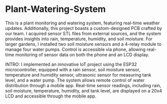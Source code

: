 # Plant-Watering-System
This is a plant monitoring and watering system, featuring real-time weather updates. Additionally, this project boasts a custom-designed PCB crafted by our team. I acquired sensor STL files from external sources, and the system provides insights into rain, temperature, humidity, and soil moisture. 
For larger gardens, I installed two soil moisture sensors and a 4-relay module to manage four water pumps. Control is accessible via phone, allowing real-time monitoring of sensor data on both the phone and an LCD display. 

INTRO:
I implemented an innovative IoT project using the ESP32 microcontroller, equipped with a rain sensor, soil moisture sensor, temperature and humidity sensor, ultrasonic sensor for measuring tank level, and a water pump.
The system allows remote control of water distribution through a mobile app. Real-time sensor readings, including rain, soil moisture, temperature, humidity, and tank level, are displayed on a 20x4 LCD and accessible through the mobile app.
